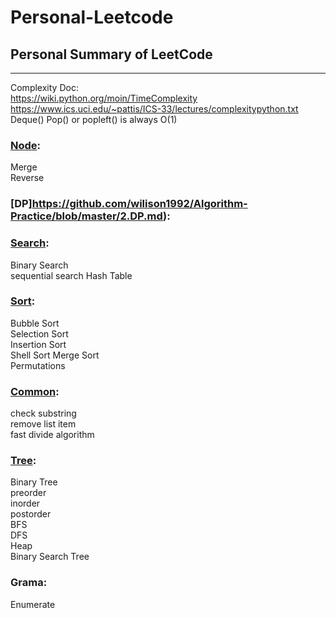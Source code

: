 # Personal-Leetcode
## Personal Summary of LeetCode
---

Complexity Doc:  
https://wiki.python.org/moin/TimeComplexity  
https://www.ics.uci.edu/~pattis/ICS-33/lectures/complexitypython.txt  
Deque() Pop() or popleft() is always O(1)

### [Node](https://github.com/wilison1992/Algorithm-Practice/blob/master/1.Node.md):
Merge  
Reverse   

### [DP]https://github.com/wilison1992/Algorithm-Practice/blob/master/2.DP.md):


### [Search](https://github.com/wilison1992/Algorithm-Practice/blob/master/3.Search.md):
Binary Search  
sequential search 
Hash Table   


### [Sort](https://github.com/wilison1992/Algorithm-Practice/blob/master/4.Sort.md):
Bubble Sort  
Selection Sort  
Insertion Sort  
Shell Sort 
Merge Sort  
Permutations  
 

### [Common](https://github.com/wilison1992/Algorithm-Practice/blob/master/5.Common.md):
check substring    
remove list item   
fast divide algorithm    

### [Tree](https://github.com/wilison1992/Algorithm-Practice/blob/master/6.Tree.md):
Binary Tree   
preorder  
inorder  
postorder   
BFS  
DFS  
Heap  
Binary Search Tree  


### Grama:
Enumerate   
